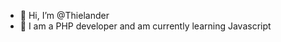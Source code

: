 - 👋 Hi, I’m @Thielander
- 🌱  I am a PHP developer and am currently learning Javascript


<!---
Thielander/Thielander is a ✨ special ✨ repository because its `README.md` (this file) appears on your GitHub profile.
You can click the Preview link to take a look at your changes.
--->
